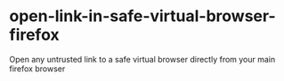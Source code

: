 # open-link-in-safe-virtual-browser-firefox
Open any untrusted link to a safe virtual browser directly from your main firefox browser
